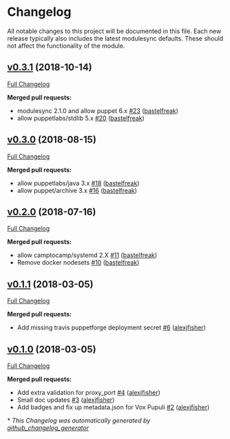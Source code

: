 # Changelog

All notable changes to this project will be documented in this file.
Each new release typically also includes the latest modulesync defaults.
These should not affect the functionality of the module.

## [v0.3.1](https://github.com/voxpupuli/puppet-appd_db_agent/tree/v0.3.1) (2018-10-14)

[Full Changelog](https://github.com/voxpupuli/puppet-appd_db_agent/compare/v0.3.0...v0.3.1)

**Merged pull requests:**

- modulesync 2.1.0 and allow puppet 6.x [\#23](https://github.com/voxpupuli/puppet-appd_db_agent/pull/23) ([bastelfreak](https://github.com/bastelfreak))
- allow puppetlabs/stdlib 5.x [\#20](https://github.com/voxpupuli/puppet-appd_db_agent/pull/20) ([bastelfreak](https://github.com/bastelfreak))

## [v0.3.0](https://github.com/voxpupuli/puppet-appd_db_agent/tree/v0.3.0) (2018-08-15)

[Full Changelog](https://github.com/voxpupuli/puppet-appd_db_agent/compare/v0.2.0...v0.3.0)

**Merged pull requests:**

- allow puppetlabs/java 3.x [\#18](https://github.com/voxpupuli/puppet-appd_db_agent/pull/18) ([bastelfreak](https://github.com/bastelfreak))
- allow puppet/archive 3.x [\#16](https://github.com/voxpupuli/puppet-appd_db_agent/pull/16) ([bastelfreak](https://github.com/bastelfreak))

## [v0.2.0](https://github.com/voxpupuli/puppet-appd_db_agent/tree/v0.2.0) (2018-07-16)

[Full Changelog](https://github.com/voxpupuli/puppet-appd_db_agent/compare/v0.1.1...v0.2.0)

**Merged pull requests:**

- allow camptocamp/systemd 2.X [\#11](https://github.com/voxpupuli/puppet-appd_db_agent/pull/11) ([bastelfreak](https://github.com/bastelfreak))
- Remove docker nodesets [\#10](https://github.com/voxpupuli/puppet-appd_db_agent/pull/10) ([bastelfreak](https://github.com/bastelfreak))

## [v0.1.1](https://github.com/voxpupuli/puppet-appd_db_agent/tree/v0.1.1) (2018-03-05)

[Full Changelog](https://github.com/voxpupuli/puppet-appd_db_agent/compare/v0.1.0...v0.1.1)

**Merged pull requests:**

- Add missing travis puppetforge deployment secret [\#6](https://github.com/voxpupuli/puppet-appd_db_agent/pull/6) ([alexjfisher](https://github.com/alexjfisher))

## [v0.1.0](https://github.com/voxpupuli/puppet-appd_db_agent/tree/v0.1.0) (2018-03-05)

[Full Changelog](https://github.com/voxpupuli/puppet-appd_db_agent/compare/38d9ce81db90939c7140a542d6e6d69d26233a17...v0.1.0)

**Merged pull requests:**

- Add extra validation for proxy\_port [\#4](https://github.com/voxpupuli/puppet-appd_db_agent/pull/4) ([alexjfisher](https://github.com/alexjfisher))
- Small doc updates [\#3](https://github.com/voxpupuli/puppet-appd_db_agent/pull/3) ([alexjfisher](https://github.com/alexjfisher))
- Add badges and fix up metadata.json for Vox Pupuli [\#2](https://github.com/voxpupuli/puppet-appd_db_agent/pull/2) ([alexjfisher](https://github.com/alexjfisher))



\* *This Changelog was automatically generated by [github_changelog_generator](https://github.com/github-changelog-generator/github-changelog-generator)*
